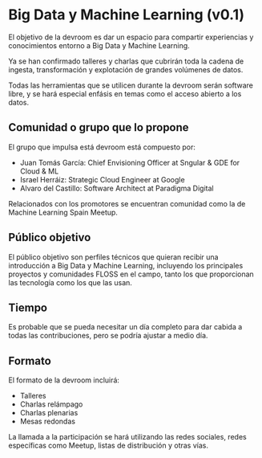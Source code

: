 # Big Data y Machine Learning (v0.1)

El objetivo de la devroom es dar un espacio para compartir
experiencias y conocimientos entorno a Big Data y Machine Learning.

Ya se han confirmado talleres y charlas que cubrirán toda la
cadena de ingesta, transformación y explotación de grandes volúmenes de datos.

Todas las herramientas que se utilicen durante la devroom serán
software libre, y se hará especial enfásis en temas como el
acceso abierto a los datos.

## Comunidad o grupo que lo propone

El grupo que impulsa está devroom está compuesto por:

* Juan Tomás García: Chief Envisioning Officer at Sngular & GDE for Cloud & ML
* Israel Herráiz:  Strategic Cloud Engineer at Google
* Alvaro del Castillo: Software Architect at Paradigma Digital

Relacionados con los promotores se encuentran comunidad como la
de Machine Learning Spain Meetup.

## Público objetivo

El público objetivo son perfiles técnicos que quieran recibir una
introducción a Big Data y Machine Learning, incluyendo los principales
proyectos y comunidades FLOSS en el campo, tanto los que proporcionan
las tecnología como los que las usan.

## Tiempo

Es probable que se pueda necesitar un día completo para dar cabida a todas
las contribuciones, pero se podría ajustar a medio día.

## Formato

El formato de la devroom incluirá:

* Talleres
* Charlas relámpago
* Charlas plenarias
* Mesas redondas

La llamada a la participación se hará utilizando las redes sociales, redes
específicas como Meetup, listas de distribución y otras vías.